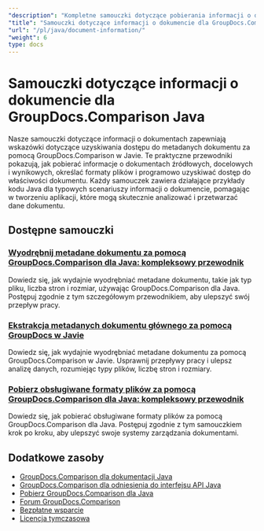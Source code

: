 ```yaml
---
"description": "Kompletne samouczki dotyczące pobierania informacji o dokumencie i obsługiwanych formatów za pomocą GroupDocs.Comparison dla Java."
"title": "Samouczki dotyczące informacji o dokumencie dla GroupDocs.Comparison Java"
"url": "/pl/java/document-information/"
"weight": 6
type: docs
---
```

# Samouczki dotyczące informacji o dokumencie dla GroupDocs.Comparison Java

Nasze samouczki dotyczące informacji o dokumentach zapewniają wskazówki dotyczące uzyskiwania dostępu do metadanych dokumentu za pomocą GroupDocs.Comparison w Javie. Te praktyczne przewodniki pokazują, jak pobierać informacje o dokumentach źródłowych, docelowych i wynikowych, określać formaty plików i programowo uzyskiwać dostęp do właściwości dokumentu. Każdy samouczek zawiera działające przykłady kodu Java dla typowych scenariuszy informacji o dokumencie, pomagając w tworzeniu aplikacji, które mogą skutecznie analizować i przetwarzać dane dokumentu.

## Dostępne samouczki

### [Wyodrębnij metadane dokumentu za pomocą GroupDocs.Comparison dla Java: kompleksowy przewodnik](./extract-document-info-groupdocs-comparison-java/)
Dowiedz się, jak wydajnie wyodrębniać metadane dokumentu, takie jak typ pliku, liczba stron i rozmiar, używając GroupDocs.Comparison dla Java. Postępuj zgodnie z tym szczegółowym przewodnikiem, aby ulepszyć swój przepływ pracy.

### [Ekstrakcja metadanych dokumentu głównego za pomocą GroupDocs w Javie](./groupdocs-comparison-java-document-extraction/)
Dowiedz się, jak wydajnie wyodrębniać metadane dokumentu za pomocą GroupDocs.Comparison w Javie. Usprawnij przepływy pracy i ulepsz analizę danych, rozumiejąc typy plików, liczbę stron i rozmiary.

### [Pobierz obsługiwane formaty plików za pomocą GroupDocs.Comparison dla Java: kompleksowy przewodnik](./groupdocs-comparison-java-supported-formats/)
Dowiedz się, jak pobierać obsługiwane formaty plików za pomocą GroupDocs.Comparison dla Java. Postępuj zgodnie z tym samouczkiem krok po kroku, aby ulepszyć swoje systemy zarządzania dokumentami.

## Dodatkowe zasoby

- [GroupDocs.Comparison dla dokumentacji Java](https://docs.groupdocs.com/comparison/java/)
- [GroupDocs.Comparison dla odniesienia do interfejsu API Java](https://reference.groupdocs.com/comparison/java/)
- [Pobierz GroupDocs.Comparison dla Java](https://releases.groupdocs.com/comparison/java/)
- [Forum GroupDocs.Comparison](https://forum.groupdocs.com/c/comparison)
- [Bezpłatne wsparcie](https://forum.groupdocs.com/)
- [Licencja tymczasowa](https://purchase.groupdocs.com/temporary-license/)